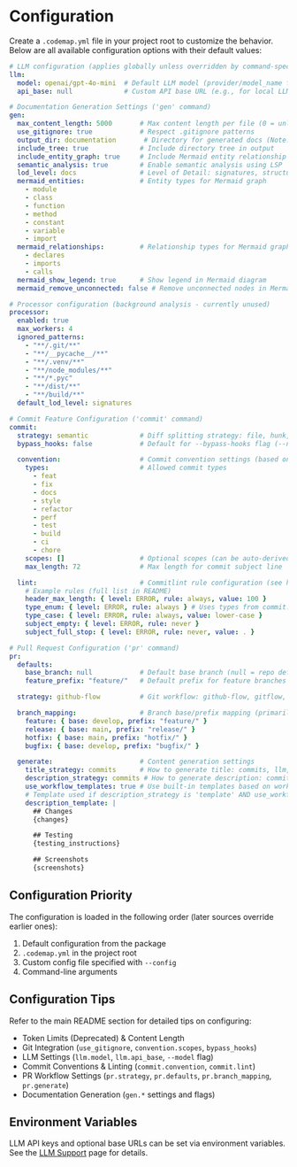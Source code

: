 # Configuration

Create a `.codemap.yml` file in your project root to customize the behavior. Below are all available configuration options with their default values:

```yaml
# LLM configuration (applies globally unless overridden by command-specific LLM config)
llm:
  model: openai/gpt-4o-mini  # Default LLM model (provider/model_name format)
  api_base: null             # Custom API base URL (e.g., for local LLMs or proxies)

# Documentation Generation Settings ('gen' command)
gen:
  max_content_length: 5000       # Max content length per file (0 = unlimited)
  use_gitignore: true            # Respect .gitignore patterns
  output_dir: documentation       # Directory for generated docs (Note: mkdocs uses 'docs/')
  include_tree: true             # Include directory tree in output
  include_entity_graph: true     # Include Mermaid entity relationship graph
  semantic_analysis: true        # Enable semantic analysis using LSP
  lod_level: docs                # Level of Detail: signatures, structure, docs, full
  mermaid_entities:              # Entity types for Mermaid graph
    - module
    - class
    - function
    - method
    - constant
    - variable
    - import
  mermaid_relationships:         # Relationship types for Mermaid graph
    - declares
    - imports
    - calls
  mermaid_show_legend: true      # Show legend in Mermaid diagram
  mermaid_remove_unconnected: false # Remove unconnected nodes in Mermaid diagram

# Processor configuration (background analysis - currently unused)
processor:
  enabled: true
  max_workers: 4
  ignored_patterns:
    - "**/.git/**"
    - "**/__pycache__/**"
    - "**/.venv/**"
    - "**/node_modules/**"
    - "**/*.pyc"
    - "**/dist/**"
    - "**/build/**"
  default_lod_level: signatures

# Commit Feature Configuration ('commit' command)
commit:
  strategy: semantic             # Diff splitting strategy: file, hunk, semantic
  bypass_hooks: false            # Default for --bypass-hooks flag (--no-verify)

  convention:                    # Commit convention settings (based on Conventional Commits)
    types:                       # Allowed commit types
      - feat
      - fix
      - docs
      - style
      - refactor
      - perf
      - test
      - build
      - ci
      - chore
    scopes: []                   # Optional scopes (can be auto-derived if empty)
    max_length: 72               # Max length for commit subject line

  lint:                          # Commitlint rule configuration (see https://commitlint.js.org/#/reference-rules)
    # Example rules (full list in README)
    header_max_length: { level: ERROR, rule: always, value: 100 }
    type_enum: { level: ERROR, rule: always } # Uses types from commit.convention.types
    type_case: { level: ERROR, rule: always, value: lower-case }
    subject_empty: { level: ERROR, rule: never }
    subject_full_stop: { level: ERROR, rule: never, value: . }

# Pull Request Configuration ('pr' command)
pr:
  defaults:
    base_branch: null            # Default base branch (null = repo default)
    feature_prefix: "feature/"   # Default prefix for feature branches

  strategy: github-flow          # Git workflow: github-flow, gitflow, trunk-based

  branch_mapping:                # Branch base/prefix mapping (primarily for GitFlow)
    feature: { base: develop, prefix: "feature/" }
    release: { base: main, prefix: "release/" }
    hotfix: { base: main, prefix: "hotfix/" }
    bugfix: { base: develop, prefix: "bugfix/" }

  generate:                      # Content generation settings
    title_strategy: commits      # How to generate title: commits, llm, template
    description_strategy: commits # How to generate description: commits, llm, template
    use_workflow_templates: true # Use built-in templates based on workflow/branch type?
    # Template used if description_strategy is 'template' AND use_workflow_templates is false
    description_template: |
      ## Changes
      {changes}

      ## Testing
      {testing_instructions}

      ## Screenshots
      {screenshots}
```

## Configuration Priority

The configuration is loaded in the following order (later sources override earlier ones):

1. Default configuration from the package
2. `.codemap.yml` in the project root
3. Custom config file specified with `--config`
4. Command-line arguments

## Configuration Tips

Refer to the main README section for detailed tips on configuring:

- Token Limits (Deprecated) & Content Length
- Git Integration (`use_gitignore`, `convention.scopes`, `bypass_hooks`)
- LLM Settings (`llm.model`, `llm.api_base`, `--model` flag)
- Commit Conventions & Linting (`commit.convention`, `commit.lint`)
- PR Workflow Settings (`pr.strategy`, `pr.defaults`, `pr.branch_mapping`, `pr.generate`)
- Documentation Generation (`gen.*` settings and flags)

## Environment Variables

LLM API keys and optional base URLs can be set via environment variables. See the [LLM Support](llm-support.md) page for details. 